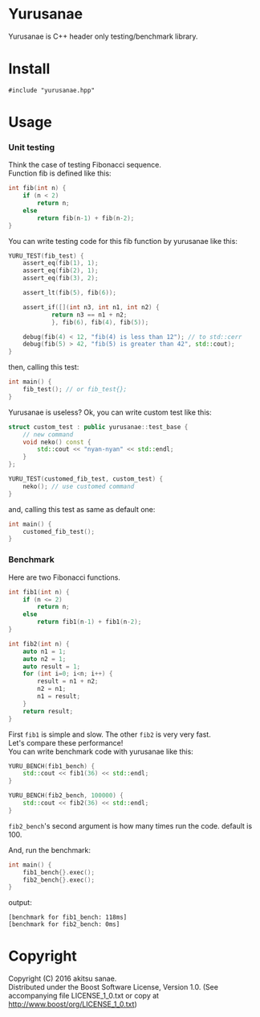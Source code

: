 # Yurusanae

Yurusanae is C++ header only testing/benchmark library.  

# Install

`#include "yurusanae.hpp"`

# Usage

### Unit testing

Think the case of testing Fibonacci sequence.  
Function fib is defined like this:
```cpp
int fib(int n) {
    if (n < 2)
        return n;
    else
        return fib(n-1) + fib(n-2);
}
```

You can write testing code for this fib function by yurusanae like this:
```cpp
YURU_TEST(fib_test) {
    assert_eq(fib(1), 1);
    assert_eq(fib(2), 1);
    assert_eq(fib(3), 2);

    assert_lt(fib(5), fib(6));

    assert_if([](int n3, int n1, int n2) {
            return n3 == n1 + n2;
            }, fib(6), fib(4), fib(5));

    debug(fib(4) < 12, "fib(4) is less than 12"); // to std::cerr
    debug(fib(5) > 42, "fib(5) is greater than 42", std::cout);
}
```

then, calling this test:
```cpp
int main() {
    fib_test(); // or fib_test{};
}
```

Yurusanae is useless? Ok, you can write custom test like this:
```cpp
struct custom_test : public yurusanae::test_base {
    // new command
    void neko() const {
        std::cout << "nyan-nyan" << std::endl;
    }
};

YURU_TEST(customed_fib_test, custom_test) {
    neko(); // use customed command
}
```

and, calling this test as same as default one:
```cpp
int main() {
    customed_fib_test();
}
```

### Benchmark

Here are two Fibonacci functions.

```cpp
int fib1(int n) {
    if (n <= 2)
        return n;
    else
        return fib1(n-1) + fib1(n-2);
}

int fib2(int n) {
    auto n1 = 1;
    auto n2 = 1;
    auto result = 1;
    for (int i=0; i<n; i++) {
        result = n1 + n2;
        n2 = n1;
        n1 = result;
    }
    return result;
}
```
First `fib1` is simple and slow. The other `fib2` is very very fast.  
Let's compare these performance!  
You can write benchmark code with yurusanae like this:
```cpp
YURU_BENCH(fib1_bench) {
    std::cout << fib1(36) << std::endl;
}

YURU_BENCH(fib2_bench, 100000) {
    std::cout << fib2(36) << std::endl;
}
```
`fib2_bench`'s second argument is how many times run the code. default is 100.  

And, run the benchmark:
```cpp
int main() {
    fib1_bench{}.exec();
    fib2_bench{}.exec();
}
```
output:
```
[benchmark for fib1_bench: 118ms]
[benchmark for fib2_bench: 0ms]
```

# Copyright
Copyright (C) 2016 akitsu sanae.  
Distributed under the Boost Software License, Version 1.0. 
(See accompanying file LICENSE_1_0.txt or copy at http://www.boost/org/LICENSE_1_0.txt)  



